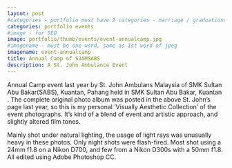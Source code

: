 ```yaml
---
layout: post
#categories - portfolio must have 2 categories - marriage / graduations / events
categories: portfolio events
#image - for SEO
image: portfolio/thumb/events/event-annualcamp.jpg
#imagename - must be one word, same as 1st word of jpeg
imagename: event-annualcamp
title: Annual Camp of SJAMSABS
description: A St. John Ambulance Event
---
```

Annual Camp event last year by St. John Ambulans Malaysia of SMK Sultan Abu Bakar(SABS), Kuantan, Pahang held in SMK Sultan Abu Bakar, Kuantan . The complete original photo album was posted in the above St. John’s page last year, so this is my personal ‘Visually Aesthetic Collection’ of the event photographs. It’s kind of a blend of event and artistic approach, and slightly altered film tones.

Mainly shot under natural lighting, the usage of light rays was unusually heavy in these photos. Only night shots were flash-fired. Most shot using a 24mm f1.8 on a Nikon D700, and few from a Nikon D300s with a 50mm f1.8. All edited using Adobe Photoshop CC.
